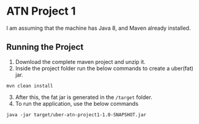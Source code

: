 # ATN Project 1

I am assuming that the machine has Java 8, and Maven already installed.


## Running the Project
1. Download the complete maven project and unzip it.
2. Inside the project folder run the below commands to create a uber(fat) jar.
```shell
mvn clean install 
```
3. After this, the fat jar is generated in the `/target` folder.
4. To run the application, use the below commands
```shell
java -jar target/uber-atn-project1-1.0-SNAPSHOT.jar
```


